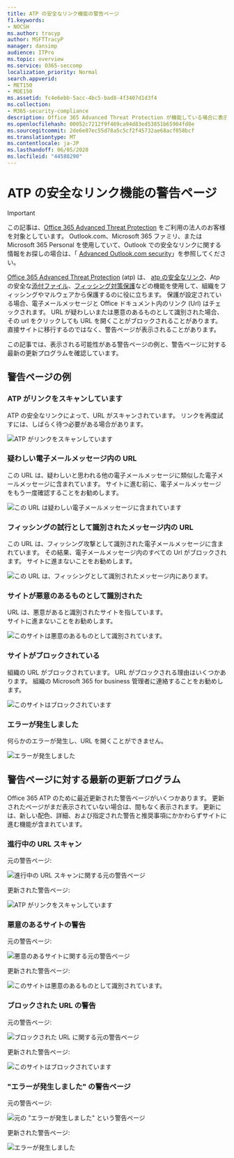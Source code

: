 ```yaml
---
title: ATP の安全なリンク機能の警告ページ
f1.keywords:
- NOCSH
ms.author: tracyp
author: MSFTTracyP
manager: dansimp
audience: ITPro
ms.topic: overview
ms.service: O365-seccomp
localization_priority: Normal
search.appverid:
- MET150
- MOE150
ms.assetid: fc4e6ebb-5acc-4bc5-bad8-4f3407d1d3f4
ms.collection:
- M365-security-compliance
description: Office 365 Advanced Threat Protection が機能している場合に表示される可能性がある警告ページの概要を取得します。
ms.openlocfilehash: 00052c7212f9f469ca94d83ed53851b65904fd8e
ms.sourcegitcommit: 2de6e07ec55d78a5c5cf2f45732ae68acf058bcf
ms.translationtype: MT
ms.contentlocale: ja-JP
ms.lasthandoff: 06/05/2020
ms.locfileid: "44588290"
---
```

# <a name="atp-safe-links-warning-pages"></a>ATP の安全なリンク機能の警告ページ

> [!IMPORTANT]
> この記事は、[Office 365 Advanced Threat Protection](office-365-atp.md) をご利用の法人のお客様を対象としています。 Outlook.com、Microsoft 365 ファミリ、または Microsoft 365 Personal を使用していて、Outlook での安全なリンクに関する情報をお探しの場合は、「 [Advanced Outlook.com security](https://support.microsoft.com/office/882d2243-eab9-4545-a58a-b36fee4a46e2)」を参照してください。

[Office 365 Advanced Threat Protection](office-365-atp.md) (atp) は、 [atp の安全なリンク](atp-safe-links.md)、Atp の安全な[添付ファイル](atp-safe-attachments.md)、[フィッシング対策保護](anti-phishing-protection.md)などの機能を使用して、組織をフィッシングやマルウェアから保護するのに役に立ちます。 保護が設定されている場合、電子メールメッセージと Office ドキュメント内のリンク (Url) はチェックされます。 URL が疑わしいまたは悪意のあるものとして識別された場合、その url をクリックしても URL を開くことがブロックされることがあります。 直接サイトに移行するのではなく、警告ページが表示されることがあります。

この記事では、表示される可能性がある警告ページの例と、警告ページに対する最新の更新プログラムを確認しています。

## <a name="examples-of-warning-pages"></a>警告ページの例

### <a name="atp-is-scanning-the-link"></a>ATP がリンクをスキャンしています

ATP の安全なリンクによって、URL がスキャンされています。 リンクを再度試すには、しばらく待つ必要がある場合があります。

![ATP がリンクをスキャンしています](../../media/ee8dd5ed-6b91-4248-b054-12b719e8d0ed.png)

### <a name="a-url-is-in-a-suspicious-email-message"></a>疑わしい電子メールメッセージ内の URL

この URL は、疑わしいと思われる他の電子メールメッセージに類似した電子メールメッセージに含まれています。 サイトに進む前に、電子メールメッセージをもう一度確認することをお勧めします。

![この URL は疑わしい電子メールメッセージに含まれています](../../media/33f57923-23e3-4b0f-838b-6ad589ba897b.png)

### <a name="a-url-is-in-a-message-identified-as-a-phishing-attempt"></a>フィッシングの試行として識別されたメッセージ内の URL

この URL は、フィッシング攻撃として識別された電子メールメッセージに含まれています。 その結果、電子メールメッセージ内のすべての Url がブロックされます。 サイトに進まないことをお勧めします。

![この URL は、フィッシングとして識別されたメッセージ内にあります。](../../media/6e544a28-0604-4821-aba6-d5a57bb917e5.png)

### <a name="a-site-has-been-identified-as-malicious"></a>サイトが悪意のあるものとして識別された

URL は、悪意があると識別されたサイトを指しています。  <br/> サイトに進まないことをお勧めします。

![このサイトは悪意のあるものとして識別されています。](../../media/058883c8-23f0-4672-9c1c-66b084796177.png)

### <a name="a-site-is-blocked"></a>サイトがブロックされている

組織の URL がブロックされています。 URL がブロックされる理由はいくつかあります。 組織の Microsoft 365 for business 管理者に連絡することをお勧めします。

![このサイトはブロックされています](../../media/6b4bda2d-a1e6-419e-8b10-588e83c3af3f.png)

### <a name="an-error-has-occurred"></a>エラーが発生しました

何らかのエラーが発生し、URL を開くことができません。

![エラーが発生しました](../../media/2f7465a4-1cf4-4c1c-b7d4-3c07e4b795b4.png)

## <a name="recent-updates-to-warning-pages"></a>警告ページに対する最新の更新プログラム

Office 365 ATP のために最近更新された警告ページがいくつかあります。 更新されたページがまだ表示されていない場合は、間もなく表示されます。 更新には、新しい配色、詳細、および指定された警告と推奨事項にかかわらずサイトに進む機能が含まれています。

### <a name="url-scan-in-progress"></a>進行中の URL スキャン

元の警告ページ:

![進行中の URL スキャンに関する元の警告ページ](../../media/04368763-763f-43d6-94a4-a48291d36893.png)

更新された警告ページ:

![ATP がリンクをスキャンしています](../../media/ee8dd5ed-6b91-4248-b054-12b719e8d0ed.png)

### <a name="malicious-site-warning"></a>悪意のあるサイトの警告

元の警告ページ:

![悪意のあるサイトに関する元の警告ページ](../../media/b9efda09-6dd8-46ef-82cb-56e4d538b8f5.png)

更新された警告ページ:

![このサイトは悪意のあるものとして識別されています。](../../media/058883c8-23f0-4672-9c1c-66b084796177.png)

### <a name="blocked-url-warning"></a>ブロックされた URL の警告

元の警告ページ:

![ブロックされた URL に関する元の警告ページ](../../media/3d6ba028-30bf-45fc-958e-d3aad3defc83.png)

更新された警告ページ:

![このサイトはブロックされています](../../media/6b4bda2d-a1e6-419e-8b10-588e83c3af3f.png)

### <a name="error-occurred-warning-page"></a>"エラーが発生しました" の警告ページ

元の警告ページ:

![元の "エラーが発生しました" という警告ページ](../../media/9aaa4383-2f23-48be-bdaa-8efbcb2acc70.png)

更新された警告ページ:

![エラーが発生しました](../../media/2f7465a4-1cf4-4c1c-b7d4-3c07e4b795b4.png)
